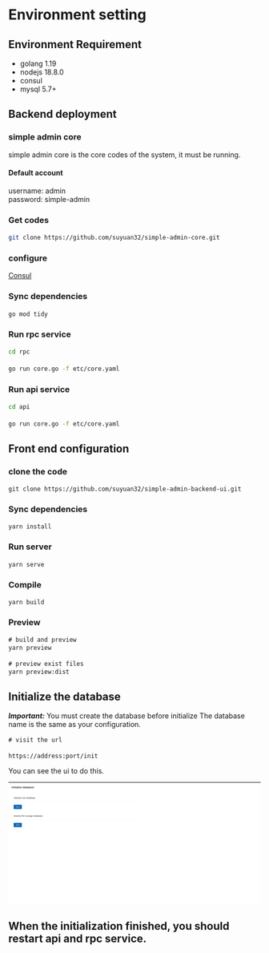 # Environment setting

## Environment Requirement
- golang 1.19
- nodejs 18.8.0
- consul
- mysql 5.7+

## Backend deployment

### simple admin core
simple admin core is the core codes of the system, it must be running. 

#### Default account
username:     admin  \
password:     simple-admin

### Get codes
```bash
git clone https://github.com/suyuan32/simple-admin-core.git
```

### configure 

[Consul](/simple-admin/en/docs/consul.md)

### Sync dependencies

```shell 
go mod tidy
```


### Run rpc service

```bash
cd rpc

go run core.go -f etc/core.yaml
```


### Run api service

```bash
cd api

go run core.go -f etc/core.yaml
```

## Front end configuration

### clone the code

```shell
git clone https://github.com/suyuan32/simple-admin-backend-ui.git
```

### Sync dependencies

```shell
yarn install
```

### Run server

```shell
yarn serve
```

### Compile
```shell
yarn build
```

### Preview
```shell
# build and preview
yarn preview

# preview exist files
yarn preview:dist
```

## Initialize the database

***Important:***  You must create the database before initialize
The database name is the same as your configuration.

```shell
# visit the url 

https://address:port/init
```

You can see the ui to do this.

![pic](../../assets/init_en.png)

## **When the initialization finished, you should restart api and rpc service.**